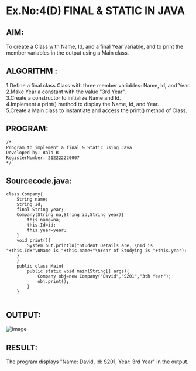 # Ex.No:4(D) FINAL & STATIC IN JAVA

## AIM:
To create a Class with Name, Id, and a final Year variable, and to print the member variables in the output using a Main class.
  
## ALGORITHM :
1.Define a final class Class with three member variables: Name, Id, and Year.  
2.Make Year a constant with the value "3rd Year".  
3.Create a constructor to initialize Name and Id.  
4.Implement a print() method to display the Name, Id, and Year.  
5.Create a Main class to instantiate and access the print() method of Class.  



## PROGRAM:
 ```
/*
Program to implement a final & Static using Java
Developed by: Bala R
RegisterNumber: 212222220007
*/
```

## Sourcecode.java:
```
class Company{
    String name;
    String Id;
    final String year;
    Company(String na,String id,String year){
        this.name=na;
        this.Id=id;
        this.year=year;
    }
    void print(){
        System.out.println("Student Details are, \nId is "+this.Id+"\nName is "+this.name+"\nYear of Studying is "+this.year);
    }
    }
    public class Main{
        public static void main(String[] args){
            Company obj=new Company("David","S201","3th Year");
            obj.print();
        }
    }
   
```
## OUTPUT:

![image](https://github.com/user-attachments/assets/41c4a632-b501-4184-8bdb-dc8a7cb68d0f)

## RESULT:
The program displays "Name: David, Id: S201, Year: 3rd Year" in the output.
